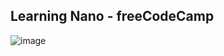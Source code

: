 ## Learning Nano - freeCodeCamp

![image](https://github.com/pedroAugtIn/Building_a_Castle_with_Nano/assets/158518938/20592e93-fe84-412d-9365-777c689ba4bc)
